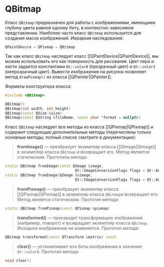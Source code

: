 # QBitmap

Класс `QBitmap` предназначен для работы с изображениями, имеющими глубину цвета равной одному биту, в контекстно-зависимом представлении. Наиболее часто класс `QBitmap` используется для создания масок изображений. Иерархия наследования:
```
QPaintDevice — QPixmap — QBitmap
```

Так как класс `QBitmap` наследует класс [[QPaintDevice|QPaintDevice]], мы можем использовать его как поверхность для рисования. Цвет пера и кисти задается константами `Qt::color0` (прозрачный цвет) и `Qt::color1` (непрозрачный цвет). Вывести изображение на рисунок позволяет метод `drawPixmap()` из класса [[QPainter|QPainter]].

Форматы конструктора класса:
```c++
#include <QBitmap>

QBitmap()
QBitmap(int width, int height)
QBitmap(const QSize &size)
QBitmap(const QString &fileName, const char *format = nullptr)
```

Класс `QBitmap` наследует все методы из класса [[QPixmap|QPixmap]] и содержит следующие дополнительные методы (перечислены только основные методы; полный список смотрите в документации):

> **fromImage()** — преобразует экземпляр класса [[QImage|QImage]] в экземпляр класса `QBitmap` и возвращает его. Метод является статическим. Прототипы метода:
```c++
static QBitmap fromImage(const QImage &image,
								Qt::ImageConversionFlags flags = Qt::AutoColor)
static QBitmap fromImage(QImage &&image,
								Qt::ImageConversionFlags flags = Qt::AutoColor)
```

> **fromPixmap()** — преобразует экземпляр класса [[QPixmap|QPixmap]] в экземпляр класса `QBitmap`и возвращает его. Метод является статическим. Прототип метода:
```c++
static QBitmap fromPixmap(const QPixmap &pixmap)
```

> **transformed()** — производит трансформацию изображения (например, поворот) и возвращает экземпляр класса `QBitmap`. Исходное изображение не изменяется. Прототип метода:
```c++
QBitmap transformed(const QTransform &matrix) const
```

> **clear()** — устанавливает все биты изображения в значение `Qt::color0`. Прототип метода:
```c++
void clear()
```

